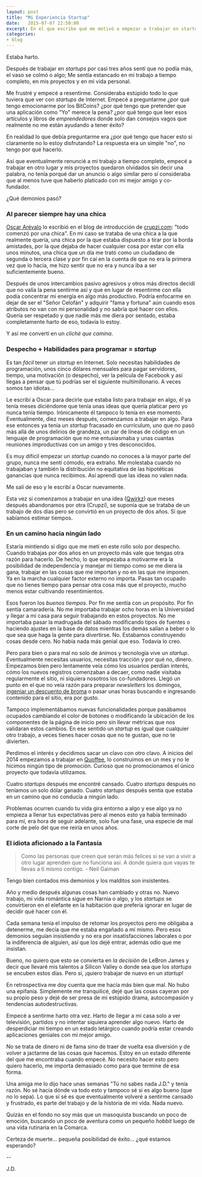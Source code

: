 ```yaml
---
layout: post
title: "Mi Experiencia Startup"
date:   2015-07-07 22:50:00
excerpt: En el que escribo qué me motivó a empezar a trabajar en startups, qué me desmotivó a descontinuar mi trabajo y qué pasa después.
categories:
- blog
---
```

Estaba harto.

Después de trabajar en *startups* por casi tres años sentí que no podía más, el vaso se colmó o algo; Me sentía estancado en mi trabajo a tiempo completo, en mis proyectos y en mi vida personal.

Me frustré y empecé a resentirme. Consideraba estúpido todo lo que tuviera que ver con *startups* de Internet. Empecé a preguntarme ¿por qué tengo emocionarme por los BitCoins? ¿por qué tengo que pretender que una aplicación como "Yo" merece la pena? ¿por qué tengo que leer esos artículos y libros de *emprendedores* donde solo dan consejos vagos que realmente no me están ayudando a tener éxito?

En realidad lo que debía preguntarme era ¿por qué tengo que hacer esto si claramente no lo estoy disfrutando? La respuesta era un simple "no", no tengo por qué hacerlo.

Así que eventualmente renuncié a mi trabajo a tiempo completo, empecé a trabajar en otro lugar y mis proyectos quedaron olvidados sin decir una palabra, no tenía porqué dar un anuncio o algo similar pero sí consideraba que al menos tuve que haberlo platicado con mi mejor amigo y co-fundador.

¿Qué demonios pasó?

### Al parecer siempre hay una chica

[Oscar Arévalo](https://www.twitter.com/oscaroarevalo) lo escribió en el blog de introducción de [crupzi.com](http://www.crupzi.com): "todo comenzó por una chica". En mi caso se trataba de una chica a la que realmente quería, una chica por la que estaba dispuesto a tirar por la borda amistades, por la que dejaba de hacer cualquier cosa por estar con ella unos minutos, una chica que un día me trató como un ciudadano de segunda o tercera clase y por fin caí en la cuenta de que no era la primera vez que lo hacía, me hizo sentir que no era y nunca iba a ser suficientemente bueno.

Después de unos intercambios pasivo agresivos y otros más directos decidí que no valía la pena sentirme así y que en lugar de resentirme con ella podía concentrar mi energía en algo más productivo. Podría enfocarme en dejar de ser el "Señor Celofán" y adquirir "fama y fortuna" aún cuando esos atributos no van con mi personalidad y no sabría qué hacer con ellos. Quería ser respetado y que nadie más me diera por sentado, estaba completamente harto de eso, todavía lo estoy. 

Y así me convertí en un *cliché que camina*.

### Despecho + Habilidades para programar = *startup*

Es tan *fácil* tener un *startup* en Internet. Solo necesitas habilidades de programación, unos cinco dólares mensuales para pagar servidores, tiempo, una motivación (o despecho), ver la película de Facebook y así llegas a pensar que tú podrías ser el siguiente multimillonario. A veces somos tan idiotas...

Le escribí a Oscar para decirle que estaba listo para trabajar en algo, él ya tenía meses diciéndome que tenía unas ideas que quería platicar pero yo nunca tenía tiempo. Irónicamente él tampoco lo tenía en ese momento. Eventualmente, diez meses después, comenzamos a trabajar en algo. Para ese entonces ya tenía un *startup* fracasado en currículum, uno que no pasó más allá de unos delirios de grandeza, un par de líneas de código en un lenguaje de programación que no me entusiasmaba y unas cuantas reuniones improductivas con un amigo y tres desconocidos. 

Es muy difícil empezar un *startup* cuando no conoces a la mayor parte del grupo, nunca me sentí cómodo, era extraño. Me molestaba cuando no trabajaban y también la distribución no equitativa de las hipotéticas ganancias que nunca recibimos. Así aprendí que las ideas no valen nada. 

Me salí de eso y le escribí a Oscar nuevamente.

Esta vez sí comenzamos a trabajar en una idea ([Qwirkz](http://www.qwirkz.com)) que meses después abandonamos por otra (Crupzi), se suponía que se trataba de un trabajo de dos días pero se convirtió en un proyecto de dos años. Sí que sabíamos estimar tiempos.

### En un camino hacia ningún lado

Estaría mintiendo si digo que me metí en este rollo solo por despecho. Cuando trabajas por dos años en un proyecto más vale que tengas otra razón para hacerlo. De hecho, lo que empezaba a motivarme era la posibilidad de independencia y manejar mi tiempo como se me diera la gana, trabajar en las cosas que me importan y no en las que me imponen. Ya en la marcha cualquier factor externo no importa. Pasas tan ocupado que no tienes tiempo para pensar otra cosa más que el proyecto, mucho menos estar cultivando resentimientos. 

Esos fueron los *buenos tiempos*. Por fin me sentía con un propósito. Por fin sentía camaradería. No me importaba trabajar ocho horas en la Universidad y llegar a mi casa para seguir trabajando en estos proyectos. No me importaba pasar la madrugada del sábado modificando tipos de fuentes o haciendo ajustes en la base de datos mientras los demás salían a beber o lo que sea que haga la gente para divertirse. No. Estabamos construyendo cosas desde cero. No había nada más genial que eso. Todavía lo creo.

Pero para bien o para mal no solo de ánimos y tecnología vive un *startup*. Eventualmente necesitas usuarios, necesitas tracción y por qué no, dinero. Empezamos bien pero lentamente veía cómo los usuarios perdían interés, cómo los nuevos registros comenzaban a decaer, como nadie visitaba regularmente el sitio, ni siquiera nosotros los co-fundadores. Llegó un punto en el que no veía razón para preparar *newsletters* los domingos, [ingeniar un descuento de broma](http://www.crupzi.com/descuentos/f/cruceros-reales-de-naboo-vacaciones-todo-incluido-en-kashyyyk/) o pasar unas horas buscando e ingresando contenido para el sitio, era por gusto.

Tampoco implementábamos nuevas funcionalidades porque pasábamos ocupados cambiando el color de botones o modificando la ubicación de los componentes de la página de inicio pero sin llevar métricas que nos validaran estos cambios. En ese sentido un *startup* es igual que cualquier otro trabajo, a veces tienes hacer cosas que no te gustan, que no te divierten.

Perdimos el interés y decidimos sacar un clavo con otro clavo. A inicios del 2014 empezamos a trabajar en [Quoffee](https://medium.com/quoffees-blog/quoffee-com-learn-more-a02ca4bafe0f), lo construimos en un mes y no le hicimos ningún tipo de promoción. Curioso que no promocionamos el único proyecto que todavía utilizamos.

Cuatro *startups* después me encontré cansado. Cuatro *startups* después no teníamos un solo dólar ganado. Cuatro *startups* después sentía que estaba en un camino que no conducía a ningún lado.

Problemas ocurren cuando tu vida gira entorno a algo y ese algo ya no empieza a llenar tus expectativas pero al menos esto ya había terminado para mí, era hora de seguir adelante, solo fue una fase, una especie de mal corte de pelo del que me reiría en unos años.

### El idiota aficionado a la Fantasía

> Como las personas que creen que serán más felices si se van a vivir a otro lugar aprenden que no funciona así. A donde quiera que vayas te llevas a tí mismo contigo. - Neil Gaiman

Tengo bien contados mis demonios y los malditos son insistentes.

Año y medio después algunas cosas han cambiado y otras no. Nuevo trabajo, mi vida romántica sigue en Narnia o algo, y los *startups* se convirtieron en el elefante en la habitación que prefería ignorar en lugar de decidir qué hacer con él. 

Cada semana tenía el impulso de retomar los proyectos pero me obligaba a detenerme, me decía que me estaba engañado a mí mismo. Pero esos demonios seguían insistiendo y no era por insatisfacciones laborales o por la indiferencia de alguien, así que los dejé entrar, además odio que me insistan.

Bueno, no quiero que esto se convierta en *la decisión* de LeBron James y decir que llevaré mis talentos a Silicon Valley o donde sea que los *startups* se encuben estos días. Pero sí, ¡quiero trabajar de nuevo en un *startup*!

En retrospectiva me doy cuenta que me hacía más bien que mal. No hubo una epifanía. Simplemente me tranquilicé, dejé que las cosas cayeran por su propio peso y dejé de ser presa de mi estúpido drama, autocompasión y tendencias autodestructivas.

Empecé a sentirme harto otra vez. Harto de llegar a mi casa solo a ver televisión, partidos y no intentar siquiera aprender algo nuevo. Harto de desperdiciar mi tiempo en un estado letárgico cuando podría estar creando aplicaciones geniales con mi mejor amigo. 

No se trata de dinero ni de fama sino de traer de vuelta esa diversión y de volver a jactarme de las cosas que hacemos. Estoy en un estado diferente del que me encontraba cuando empecé. No necesito hacer esto pero quiero hacerlo, me importa demasiado como para que termine de esa forma.

Una amiga me lo dijo hace unas semanas "Tú no sabes nada J.D." y tenía razón. No sé hacia dónde va todo esto y tampoco sé si es algo bueno (que no lo sepa). Lo que sí sé es que eventualmente volveré a sentirme cansado y frustrado, es parte del trabajo y de la historia de mi vida. Nada nuevo.

Quizás en el fondo no soy más que un masoquista buscando un poco de emoción, buscando un poco de aventura como un pequeño *hobbit* luego de una vida rutinaria en la Comarca. 

Certeza de muerte... pequeña posibilidad de éxito... ¿qué estamos esperando?

--

J.D.
